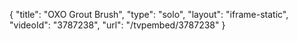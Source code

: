 {
    "title": "OXO Grout Brush",
    "type": "solo",
    "layout": "iframe-static",
    "videoId": "3787238",
    "url": "\/tvpembed\/3787238"
}